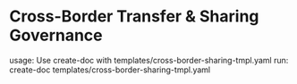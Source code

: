 # Cross-Border Transfer & Sharing Governance

usage: Use create-doc with templates/cross-border-sharing-tmpl.yaml
run: create-doc templates/cross-border-sharing-tmpl.yaml

